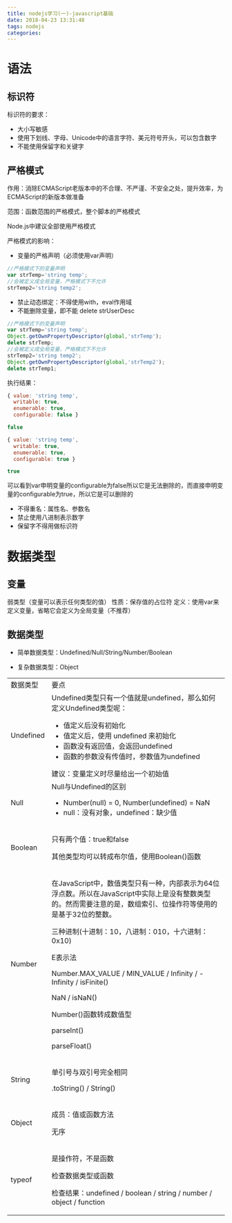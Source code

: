 ```yaml
---
title: nodejs学习(一)-javascript基础
date: 2018-04-23 13:31:48
tags: nodejs
categories: 
---
```


# 语法

## 标识符

标识符的要求：
* 大小写敏感
* 使用下划线、字母、Unicode中的语言字符、美元符号开头，可以包含数字
* 不能使用保留字和关键字

## 严格模式

作用：消除ECMAScript老版本中的不合理、不严谨、不安全之处，提升效率，为ECMAScript的新版本做准备

范围：函数范围的严格模式，整个脚本的严格模式

Node.js中建议全部使用严格模式

严格模式的影响：
* 变量的严格声明（必须使用var声明）
``` js
//严格模式下的变量声明
var strTemp='string temp';
//会被定义成全局变量，严格模式下不允许
strTemp2='string temp2';
```
* 禁止动态绑定：不得使用with，eval作用域
* 不能删除变量，即不能 delete strUserDesc
``` js
//严格模式下的变量声明
var strTemp='string temp';
Object.getOwnPropertyDescriptor(global,'strTemp');
delete strTemp;
//会被定义成全局变量，严格模式下不允许
strTemp2='string temp2';
Object.getOwnPropertyDescriptor(global,'strTemp2');
delete strTemp1;
```
执行结果：
``` js
{ value: 'string temp',
  writable: true,
  enumerable: true,
  configurable: false }

false

{ value: 'string temp',
  writable: true,
  enumerable: true,
  configurable: true }

true
```
可以看到var申明变量的configurable为false所以它是无法删除的，而直接申明变量的configurable为true，所以它是可以删除的

* 不得重名：属性名、参数名
* 禁止使用八进制表示数字
* 保留字不得用做标识符

# 数据类型

## 变量

弱类型（变量可以表示任何类型的值）
性质：保存值的占位符
定义：使用var来定义变量，省略它会定义为全局变量（不推荐）

## 数据类型

* 简单数据类型：Undefined/Null/String/Number/Boolean

* 复杂数据类型：Object
<table>
    <tr>
        <td>数据类型</td>
        <td>要点</td>
    </tr>
    <tr>
        <td>Undefined</td>
        <td>
            Undefined类型只有一个值就是undefined，那么如何定义Undefined类型呢：
            <ul>  
                <li>值定义后没有初始化</li>  
                <li>值定义后，使用 undefined 来初始化</li>
                <li>函数没有返回值，会返回undefined</li>
                <li>函数的参数没有传值时，参数值为undefined</li> 
            </ul> 
            建议：变量定义时尽量给出一个初始值 
        </td>
    </tr>
    <tr>
        <td>
            Null
        </td>
        <td>
            Null与Undefined的区别
            <ul>  
                <li>Number(null) = 0, Number(undefined) = NaN</li>  
                <li>null：没有对象，undefined：缺少值</li>
            </ul> 
        </td>
    </tr>
    <tr>
        <td>Boolean</td>
        <td>
            <p>只有两个值：true和false</p>
            <p>其他类型均可以转成布尔值，使用Boolean()函数</p>
        </td>
    </tr>
    <tr>
        <td>Number</td>
        <td>
            <p>在JavaScript中，数值类型只有一种，内部表示为64位浮点数。所以在JavaScript中实际上是没有整数类型的。然而需要注意的是，数组索引、位操作符等使用的是基于32位的整数。</p>
            <p>三种进制(十进制：10，八进制：010，十六进制：0x10)</p>
            <p>E表示法</p>
            <p>Number.MAX_VALUE / MIN_VALUE / Infinity / -Infinity / isFinite()</p>
            <p>NaN / isNaN()</p>
            <p>Number()函数转成数值型</p>
            <p>parseInt()</p>
            <p>parseFloat()</p>
        </td>
    </tr>
    <tr>
        <td>String</td>
        <td>
            <p>单引号与双引号完全相同</p>
            <p>.toString() / String()</p>
        </td>
    </tr>
    <tr>
        <td>Object</td>
        <td>
            <p>成员：值或函数方法</p>
            <p>无序</p>
        </td>
    </tr>
    <tr>
        <td>typeof</td>
        <td>
            <p>是操作符，不是函数</p>
            <p>检查数据类型或函数</p>
            <p>检查结果：undefined / boolean / string / number / object / function</p>
        </td>
    </tr>
</table>

